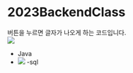 # 2023BackendClass
버튼을 누르면 글자가 나오게 하는 코드입니다. <br>
<img src="https://img.shields.io/badge/java-007396?style=for-the-badge&logo=java&logoColor=white">
- Java
- <img src="https://img.shields.io/badge/mysql-4479A1?style=for-the-badge&logo=mysql&logoColor=white"> -sql
